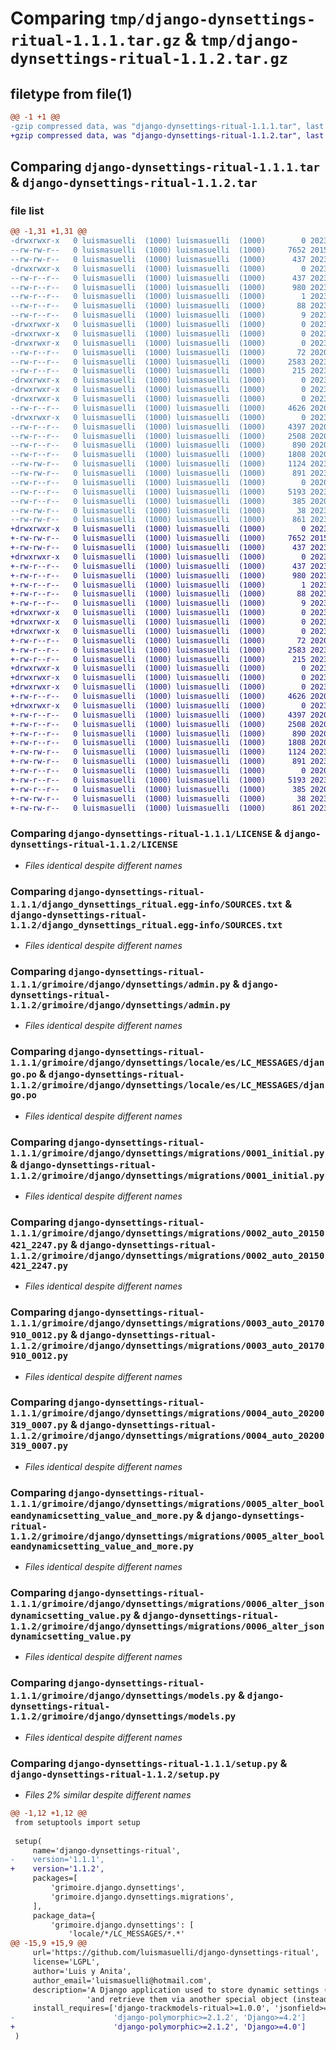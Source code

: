 # Comparing `tmp/django-dynsettings-ritual-1.1.1.tar.gz` & `tmp/django-dynsettings-ritual-1.1.2.tar.gz`

## filetype from file(1)

```diff
@@ -1 +1 @@
-gzip compressed data, was "django-dynsettings-ritual-1.1.1.tar", last modified: Sat May 20 04:11:07 2023, max compression
+gzip compressed data, was "django-dynsettings-ritual-1.1.2.tar", last modified: Sat May 20 19:37:33 2023, max compression
```

## Comparing `django-dynsettings-ritual-1.1.1.tar` & `django-dynsettings-ritual-1.1.2.tar`

### file list

```diff
@@ -1,31 +1,31 @@
-drwxrwxr-x   0 luismasuelli  (1000) luismasuelli  (1000)        0 2023-05-20 04:11:07.664263 django-dynsettings-ritual-1.1.1/
--rw-rw-r--   0 luismasuelli  (1000) luismasuelli  (1000)     7652 2015-04-21 03:01:15.000000 django-dynsettings-ritual-1.1.1/LICENSE
--rw-rw-r--   0 luismasuelli  (1000) luismasuelli  (1000)      437 2023-05-20 04:11:07.664263 django-dynsettings-ritual-1.1.1/PKG-INFO
-drwxrwxr-x   0 luismasuelli  (1000) luismasuelli  (1000)        0 2023-05-20 04:11:07.660263 django-dynsettings-ritual-1.1.1/django_dynsettings_ritual.egg-info/
--rw-r--r--   0 luismasuelli  (1000) luismasuelli  (1000)      437 2023-05-20 04:11:07.000000 django-dynsettings-ritual-1.1.1/django_dynsettings_ritual.egg-info/PKG-INFO
--rw-r--r--   0 luismasuelli  (1000) luismasuelli  (1000)      980 2023-05-20 04:11:07.000000 django-dynsettings-ritual-1.1.1/django_dynsettings_ritual.egg-info/SOURCES.txt
--rw-r--r--   0 luismasuelli  (1000) luismasuelli  (1000)        1 2023-05-20 04:11:07.000000 django-dynsettings-ritual-1.1.1/django_dynsettings_ritual.egg-info/dependency_links.txt
--rw-r--r--   0 luismasuelli  (1000) luismasuelli  (1000)       88 2023-05-20 04:11:07.000000 django-dynsettings-ritual-1.1.1/django_dynsettings_ritual.egg-info/requires.txt
--rw-r--r--   0 luismasuelli  (1000) luismasuelli  (1000)        9 2023-05-20 04:11:07.000000 django-dynsettings-ritual-1.1.1/django_dynsettings_ritual.egg-info/top_level.txt
-drwxrwxr-x   0 luismasuelli  (1000) luismasuelli  (1000)        0 2023-05-20 04:11:07.656263 django-dynsettings-ritual-1.1.1/grimoire/
-drwxrwxr-x   0 luismasuelli  (1000) luismasuelli  (1000)        0 2023-05-20 04:11:07.656263 django-dynsettings-ritual-1.1.1/grimoire/django/
-drwxrwxr-x   0 luismasuelli  (1000) luismasuelli  (1000)        0 2023-05-20 04:11:07.660263 django-dynsettings-ritual-1.1.1/grimoire/django/dynsettings/
--rw-r--r--   0 luismasuelli  (1000) luismasuelli  (1000)       72 2020-03-14 16:07:35.000000 django-dynsettings-ritual-1.1.1/grimoire/django/dynsettings/__init__.py
--rw-r--r--   0 luismasuelli  (1000) luismasuelli  (1000)     2583 2023-04-22 04:16:49.000000 django-dynsettings-ritual-1.1.1/grimoire/django/dynsettings/admin.py
--rw-r--r--   0 luismasuelli  (1000) luismasuelli  (1000)      215 2023-04-22 04:03:15.000000 django-dynsettings-ritual-1.1.1/grimoire/django/dynsettings/apps.py
-drwxrwxr-x   0 luismasuelli  (1000) luismasuelli  (1000)        0 2023-05-20 04:11:07.656263 django-dynsettings-ritual-1.1.1/grimoire/django/dynsettings/locale/
-drwxrwxr-x   0 luismasuelli  (1000) luismasuelli  (1000)        0 2023-05-20 04:11:07.656263 django-dynsettings-ritual-1.1.1/grimoire/django/dynsettings/locale/es/
-drwxrwxr-x   0 luismasuelli  (1000) luismasuelli  (1000)        0 2023-05-20 04:11:07.660263 django-dynsettings-ritual-1.1.1/grimoire/django/dynsettings/locale/es/LC_MESSAGES/
--rw-r--r--   0 luismasuelli  (1000) luismasuelli  (1000)     4626 2020-03-14 06:42:28.000000 django-dynsettings-ritual-1.1.1/grimoire/django/dynsettings/locale/es/LC_MESSAGES/django.po
-drwxrwxr-x   0 luismasuelli  (1000) luismasuelli  (1000)        0 2023-05-20 04:11:07.664263 django-dynsettings-ritual-1.1.1/grimoire/django/dynsettings/migrations/
--rw-r--r--   0 luismasuelli  (1000) luismasuelli  (1000)     4397 2020-03-14 06:42:28.000000 django-dynsettings-ritual-1.1.1/grimoire/django/dynsettings/migrations/0001_initial.py
--rw-r--r--   0 luismasuelli  (1000) luismasuelli  (1000)     2508 2020-03-14 06:42:28.000000 django-dynsettings-ritual-1.1.1/grimoire/django/dynsettings/migrations/0002_auto_20150421_2247.py
--rw-r--r--   0 luismasuelli  (1000) luismasuelli  (1000)      890 2020-03-14 06:42:28.000000 django-dynsettings-ritual-1.1.1/grimoire/django/dynsettings/migrations/0003_auto_20170910_0012.py
--rw-r--r--   0 luismasuelli  (1000) luismasuelli  (1000)     1808 2020-03-19 05:07:11.000000 django-dynsettings-ritual-1.1.1/grimoire/django/dynsettings/migrations/0004_auto_20200319_0007.py
--rw-rw-r--   0 luismasuelli  (1000) luismasuelli  (1000)     1124 2023-04-22 18:43:27.000000 django-dynsettings-ritual-1.1.1/grimoire/django/dynsettings/migrations/0005_alter_booleandynamicsetting_value_and_more.py
--rw-rw-r--   0 luismasuelli  (1000) luismasuelli  (1000)      891 2023-05-18 03:28:21.000000 django-dynsettings-ritual-1.1.1/grimoire/django/dynsettings/migrations/0006_alter_jsondynamicsetting_value.py
--rw-r--r--   0 luismasuelli  (1000) luismasuelli  (1000)        0 2020-03-14 06:42:28.000000 django-dynsettings-ritual-1.1.1/grimoire/django/dynsettings/migrations/__init__.py
--rw-r--r--   0 luismasuelli  (1000) luismasuelli  (1000)     5193 2023-04-22 21:01:26.000000 django-dynsettings-ritual-1.1.1/grimoire/django/dynsettings/models.py
--rw-r--r--   0 luismasuelli  (1000) luismasuelli  (1000)      385 2020-03-14 06:42:28.000000 django-dynsettings-ritual-1.1.1/grimoire/django/dynsettings/utils.py
--rw-rw-r--   0 luismasuelli  (1000) luismasuelli  (1000)       38 2023-05-20 04:11:07.664263 django-dynsettings-ritual-1.1.1/setup.cfg
--rw-rw-r--   0 luismasuelli  (1000) luismasuelli  (1000)      861 2023-05-12 02:51:35.000000 django-dynsettings-ritual-1.1.1/setup.py
+drwxrwxr-x   0 luismasuelli  (1000) luismasuelli  (1000)        0 2023-05-20 19:37:33.926675 django-dynsettings-ritual-1.1.2/
+-rw-rw-r--   0 luismasuelli  (1000) luismasuelli  (1000)     7652 2015-04-21 03:01:15.000000 django-dynsettings-ritual-1.1.2/LICENSE
+-rw-rw-r--   0 luismasuelli  (1000) luismasuelli  (1000)      437 2023-05-20 19:37:33.926675 django-dynsettings-ritual-1.1.2/PKG-INFO
+drwxrwxr-x   0 luismasuelli  (1000) luismasuelli  (1000)        0 2023-05-20 19:37:33.922675 django-dynsettings-ritual-1.1.2/django_dynsettings_ritual.egg-info/
+-rw-r--r--   0 luismasuelli  (1000) luismasuelli  (1000)      437 2023-05-20 19:37:33.000000 django-dynsettings-ritual-1.1.2/django_dynsettings_ritual.egg-info/PKG-INFO
+-rw-r--r--   0 luismasuelli  (1000) luismasuelli  (1000)      980 2023-05-20 19:37:33.000000 django-dynsettings-ritual-1.1.2/django_dynsettings_ritual.egg-info/SOURCES.txt
+-rw-r--r--   0 luismasuelli  (1000) luismasuelli  (1000)        1 2023-05-20 19:37:33.000000 django-dynsettings-ritual-1.1.2/django_dynsettings_ritual.egg-info/dependency_links.txt
+-rw-r--r--   0 luismasuelli  (1000) luismasuelli  (1000)       88 2023-05-20 19:37:33.000000 django-dynsettings-ritual-1.1.2/django_dynsettings_ritual.egg-info/requires.txt
+-rw-r--r--   0 luismasuelli  (1000) luismasuelli  (1000)        9 2023-05-20 19:37:33.000000 django-dynsettings-ritual-1.1.2/django_dynsettings_ritual.egg-info/top_level.txt
+drwxrwxr-x   0 luismasuelli  (1000) luismasuelli  (1000)        0 2023-05-20 19:37:33.922675 django-dynsettings-ritual-1.1.2/grimoire/
+drwxrwxr-x   0 luismasuelli  (1000) luismasuelli  (1000)        0 2023-05-20 19:37:33.922675 django-dynsettings-ritual-1.1.2/grimoire/django/
+drwxrwxr-x   0 luismasuelli  (1000) luismasuelli  (1000)        0 2023-05-20 19:37:33.922675 django-dynsettings-ritual-1.1.2/grimoire/django/dynsettings/
+-rw-r--r--   0 luismasuelli  (1000) luismasuelli  (1000)       72 2020-03-14 16:07:35.000000 django-dynsettings-ritual-1.1.2/grimoire/django/dynsettings/__init__.py
+-rw-r--r--   0 luismasuelli  (1000) luismasuelli  (1000)     2583 2023-04-22 04:16:49.000000 django-dynsettings-ritual-1.1.2/grimoire/django/dynsettings/admin.py
+-rw-r--r--   0 luismasuelli  (1000) luismasuelli  (1000)      215 2023-04-22 04:03:15.000000 django-dynsettings-ritual-1.1.2/grimoire/django/dynsettings/apps.py
+drwxrwxr-x   0 luismasuelli  (1000) luismasuelli  (1000)        0 2023-05-20 19:37:33.922675 django-dynsettings-ritual-1.1.2/grimoire/django/dynsettings/locale/
+drwxrwxr-x   0 luismasuelli  (1000) luismasuelli  (1000)        0 2023-05-20 19:37:33.922675 django-dynsettings-ritual-1.1.2/grimoire/django/dynsettings/locale/es/
+drwxrwxr-x   0 luismasuelli  (1000) luismasuelli  (1000)        0 2023-05-20 19:37:33.922675 django-dynsettings-ritual-1.1.2/grimoire/django/dynsettings/locale/es/LC_MESSAGES/
+-rw-r--r--   0 luismasuelli  (1000) luismasuelli  (1000)     4626 2020-03-14 06:42:28.000000 django-dynsettings-ritual-1.1.2/grimoire/django/dynsettings/locale/es/LC_MESSAGES/django.po
+drwxrwxr-x   0 luismasuelli  (1000) luismasuelli  (1000)        0 2023-05-20 19:37:33.926675 django-dynsettings-ritual-1.1.2/grimoire/django/dynsettings/migrations/
+-rw-r--r--   0 luismasuelli  (1000) luismasuelli  (1000)     4397 2020-03-14 06:42:28.000000 django-dynsettings-ritual-1.1.2/grimoire/django/dynsettings/migrations/0001_initial.py
+-rw-r--r--   0 luismasuelli  (1000) luismasuelli  (1000)     2508 2020-03-14 06:42:28.000000 django-dynsettings-ritual-1.1.2/grimoire/django/dynsettings/migrations/0002_auto_20150421_2247.py
+-rw-r--r--   0 luismasuelli  (1000) luismasuelli  (1000)      890 2020-03-14 06:42:28.000000 django-dynsettings-ritual-1.1.2/grimoire/django/dynsettings/migrations/0003_auto_20170910_0012.py
+-rw-r--r--   0 luismasuelli  (1000) luismasuelli  (1000)     1808 2020-03-19 05:07:11.000000 django-dynsettings-ritual-1.1.2/grimoire/django/dynsettings/migrations/0004_auto_20200319_0007.py
+-rw-rw-r--   0 luismasuelli  (1000) luismasuelli  (1000)     1124 2023-04-22 18:43:27.000000 django-dynsettings-ritual-1.1.2/grimoire/django/dynsettings/migrations/0005_alter_booleandynamicsetting_value_and_more.py
+-rw-rw-r--   0 luismasuelli  (1000) luismasuelli  (1000)      891 2023-05-18 03:28:21.000000 django-dynsettings-ritual-1.1.2/grimoire/django/dynsettings/migrations/0006_alter_jsondynamicsetting_value.py
+-rw-r--r--   0 luismasuelli  (1000) luismasuelli  (1000)        0 2020-03-14 06:42:28.000000 django-dynsettings-ritual-1.1.2/grimoire/django/dynsettings/migrations/__init__.py
+-rw-r--r--   0 luismasuelli  (1000) luismasuelli  (1000)     5193 2023-04-22 21:01:26.000000 django-dynsettings-ritual-1.1.2/grimoire/django/dynsettings/models.py
+-rw-r--r--   0 luismasuelli  (1000) luismasuelli  (1000)      385 2020-03-14 06:42:28.000000 django-dynsettings-ritual-1.1.2/grimoire/django/dynsettings/utils.py
+-rw-rw-r--   0 luismasuelli  (1000) luismasuelli  (1000)       38 2023-05-20 19:37:33.926675 django-dynsettings-ritual-1.1.2/setup.cfg
+-rw-rw-r--   0 luismasuelli  (1000) luismasuelli  (1000)      861 2023-05-20 19:34:39.000000 django-dynsettings-ritual-1.1.2/setup.py
```

### Comparing `django-dynsettings-ritual-1.1.1/LICENSE` & `django-dynsettings-ritual-1.1.2/LICENSE`

 * *Files identical despite different names*

### Comparing `django-dynsettings-ritual-1.1.1/django_dynsettings_ritual.egg-info/SOURCES.txt` & `django-dynsettings-ritual-1.1.2/django_dynsettings_ritual.egg-info/SOURCES.txt`

 * *Files identical despite different names*

### Comparing `django-dynsettings-ritual-1.1.1/grimoire/django/dynsettings/admin.py` & `django-dynsettings-ritual-1.1.2/grimoire/django/dynsettings/admin.py`

 * *Files identical despite different names*

### Comparing `django-dynsettings-ritual-1.1.1/grimoire/django/dynsettings/locale/es/LC_MESSAGES/django.po` & `django-dynsettings-ritual-1.1.2/grimoire/django/dynsettings/locale/es/LC_MESSAGES/django.po`

 * *Files identical despite different names*

### Comparing `django-dynsettings-ritual-1.1.1/grimoire/django/dynsettings/migrations/0001_initial.py` & `django-dynsettings-ritual-1.1.2/grimoire/django/dynsettings/migrations/0001_initial.py`

 * *Files identical despite different names*

### Comparing `django-dynsettings-ritual-1.1.1/grimoire/django/dynsettings/migrations/0002_auto_20150421_2247.py` & `django-dynsettings-ritual-1.1.2/grimoire/django/dynsettings/migrations/0002_auto_20150421_2247.py`

 * *Files identical despite different names*

### Comparing `django-dynsettings-ritual-1.1.1/grimoire/django/dynsettings/migrations/0003_auto_20170910_0012.py` & `django-dynsettings-ritual-1.1.2/grimoire/django/dynsettings/migrations/0003_auto_20170910_0012.py`

 * *Files identical despite different names*

### Comparing `django-dynsettings-ritual-1.1.1/grimoire/django/dynsettings/migrations/0004_auto_20200319_0007.py` & `django-dynsettings-ritual-1.1.2/grimoire/django/dynsettings/migrations/0004_auto_20200319_0007.py`

 * *Files identical despite different names*

### Comparing `django-dynsettings-ritual-1.1.1/grimoire/django/dynsettings/migrations/0005_alter_booleandynamicsetting_value_and_more.py` & `django-dynsettings-ritual-1.1.2/grimoire/django/dynsettings/migrations/0005_alter_booleandynamicsetting_value_and_more.py`

 * *Files identical despite different names*

### Comparing `django-dynsettings-ritual-1.1.1/grimoire/django/dynsettings/migrations/0006_alter_jsondynamicsetting_value.py` & `django-dynsettings-ritual-1.1.2/grimoire/django/dynsettings/migrations/0006_alter_jsondynamicsetting_value.py`

 * *Files identical despite different names*

### Comparing `django-dynsettings-ritual-1.1.1/grimoire/django/dynsettings/models.py` & `django-dynsettings-ritual-1.1.2/grimoire/django/dynsettings/models.py`

 * *Files identical despite different names*

### Comparing `django-dynsettings-ritual-1.1.1/setup.py` & `django-dynsettings-ritual-1.1.2/setup.py`

 * *Files 2% similar despite different names*

```diff
@@ -1,12 +1,12 @@
 from setuptools import setup
 
 setup(
     name='django-dynsettings-ritual',
-    version='1.1.1',
+    version='1.1.2',
     packages=[
         'grimoire.django.dynsettings',
         'grimoire.django.dynsettings.migrations',
     ],
     package_data={
         'grimoire.django.dynsettings': [
             'locale/*/LC_MESSAGES/*.*'
@@ -15,9 +15,9 @@
     url='https://github.com/luismasuelli/django-dynsettings-ritual',
     license='LGPL',
     author='Luis y Anita',
     author_email='luismasuelli@hotmail.com',
     description='A Django application used to store dynamic settings (i.e. settings beyond the settings.py file), '
                 'and retrieve them via another special object (instead of django.conf.settings, and wrapping it).',
     install_requires=['django-trackmodels-ritual>=1.0.0', 'jsonfield>=3.0.0',
-                      'django-polymorphic>=2.1.2', 'Django>=4.2']
+                      'django-polymorphic>=2.1.2', 'Django>=4.0']
 )
```

